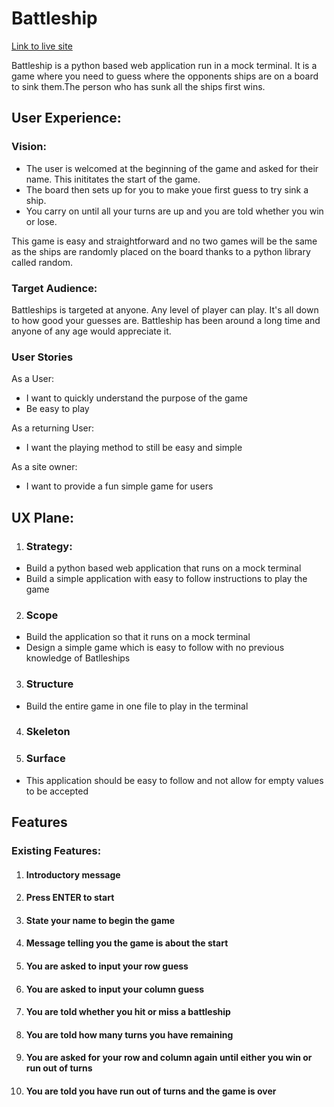 # Battleship

[Link to live site](https://battleship-battle.herokuapp.com/)

Battleship is a python based web application run in a mock terminal.
It is a game where you need to guess where the opponents ships are on a board to sink them.The person who has sunk all the ships first wins.

## User Experience:

### Vision:
- The user is welcomed at the beginning of the game and asked for their name. This inititates the start of the game. 
- The board then sets up for you to make youe first guess to try sink a ship.
- You carry on until all your turns are up and you are told whether you win or lose.

This game is easy and straightforward and no two games will be the same as the ships are randomly placed on the board thanks to a python library called random.

### Target Audience:

Battleships is targeted at anyone. Any level of player can play. It's all down to how good your guesses are.
Battleship has been around a long time and anyone of any age would appreciate it.

### User Stories

As a User:
- I want to quickly understand the purpose of the game
- Be easy to play

As a returning User:
- I want the playing method to still be easy and simple

As a site owner:
- I want to provide a fun simple game for users

## UX Plane:

1. ### Strategy:
* Build a python based web application that runs on a mock terminal
* Build a simple application with easy to follow instructions to play the game

2. ### Scope
* Build the application so that it runs on a mock terminal
* Design a simple game which is easy to follow with no previous knowledge of Batlleships

3. ### Structure
* Build the entire game in one file to play in the terminal

4. ### Skeleton

5. ### Surface
* This application should be easy to follow and not allow for empty values to be accepted

## Features
### Existing Features:

1. #### Introductory message 
2. #### Press ENTER to start
3. #### State your name to begin the game
4. #### Message telling you the game is about the start
5. #### You are asked to input your row guess
6. #### You are asked to input your column guess
7. #### You are told whether you hit or miss a battleship
8. #### You are told how many turns you have remaining
9. #### You are asked for your row and column again until either you win or run out of turns
10. #### You are told you have run out of turns and the game is over

